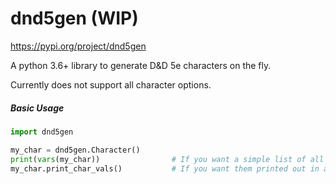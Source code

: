 # dnd5gen (WIP)
https://pypi.org/project/dnd5gen

A python 3.6+ library to generate D&D 5e characters on the fly.

Currently does not support all character options.

##### Basic Usage
```python
import dnd5gen

my_char = dnd5gen.Character()
print(vars(my_char))                # If you want a simple list of all the variables.
my_char.print_char_vals()           # If you want them printed out in a human-readable format.
```
